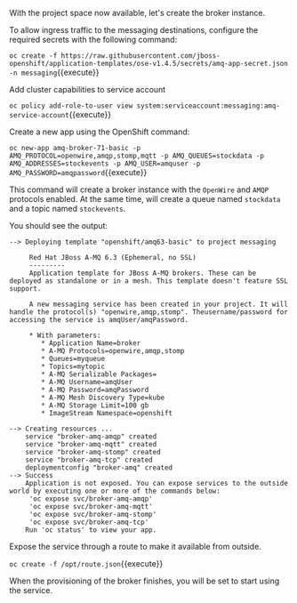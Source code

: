 With the project space now available, let's create the broker instance.

To allow ingress traffic to the messaging destinations, configure the required secrets with the following command:

``oc create -f https://raw.githubusercontent.com/jboss-openshift/application-templates/ose-v1.4.5/secrets/amq-app-secret.json -n messaging``{{execute}}

Add cluster capabilities to service account

``oc policy add-role-to-user view system:serviceaccount:messaging:amq-service-account``{{execute}}

Create a new app using the OpenShift command:

``oc new-app amq-broker-71-basic -p AMQ_PROTOCOL=openwire,amqp,stomp,mqtt -p AMQ_QUEUES=stockdata -p AMQ_ADDRESSES=stockevents -p AMQ_USER=amquser -p AMQ_PASSWORD=amqpassword``{{execute}}

This command will create a broker instance with the ``OpenWire`` and ``AMQP`` protocols enabled. At the same time, will create a queue named ``stockdata`` and a topic named ``stockevents``.

You should see the output:

```
--> Deploying template "openshift/amq63-basic" to project messaging

     Red Hat JBoss A-MQ 6.3 (Ephemeral, no SSL)
     ---------
     Application template for JBoss A-MQ brokers. These can be deployed as standalone or in a mesh. This template doesn't feature SSL support.

     A new messaging service has been created in your project. It will handle the protocol(s) "openwire,amqp,stomp". Theusername/password for accessing the service is amqUser/amqPassword.

     * With parameters:
        * Application Name=broker
        * A-MQ Protocols=openwire,amqp,stomp
        * Queues=myqueue
        * Topics=mytopic
        * A-MQ Serializable Packages=
        * A-MQ Username=amqUser
        * A-MQ Password=amqPassword
        * A-MQ Mesh Discovery Type=kube
        * A-MQ Storage Limit=100 gb
        * ImageStream Namespace=openshift

--> Creating resources ...
    service "broker-amq-amqp" created
    service "broker-amq-mqtt" created
    service "broker-amq-stomp" created
    service "broker-amq-tcp" created
    deploymentconfig "broker-amq" created
--> Success
    Application is not exposed. You can expose services to the outside world by executing one or more of the commands below:
     'oc expose svc/broker-amq-amqp'
     'oc expose svc/broker-amq-mqtt'
     'oc expose svc/broker-amq-stomp'
     'oc expose svc/broker-amq-tcp'
    Run 'oc status' to view your app.
```

Expose the service through a route to make it available from outside.

``oc create -f /opt/route.json``{{execute}}

When the provisioning of the broker finishes, you will be set to start using the service.
